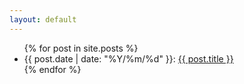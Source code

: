 ```yaml
---
layout: default
---
```


<ul>
  {% for post in site.posts %}
    <li>
      {{ post.date | date: "%Y/%m/%d" }}: <a href="{{ post.url }}">{{ post.title }}</a>
    </li>
  {% endfor %}
</ul>
